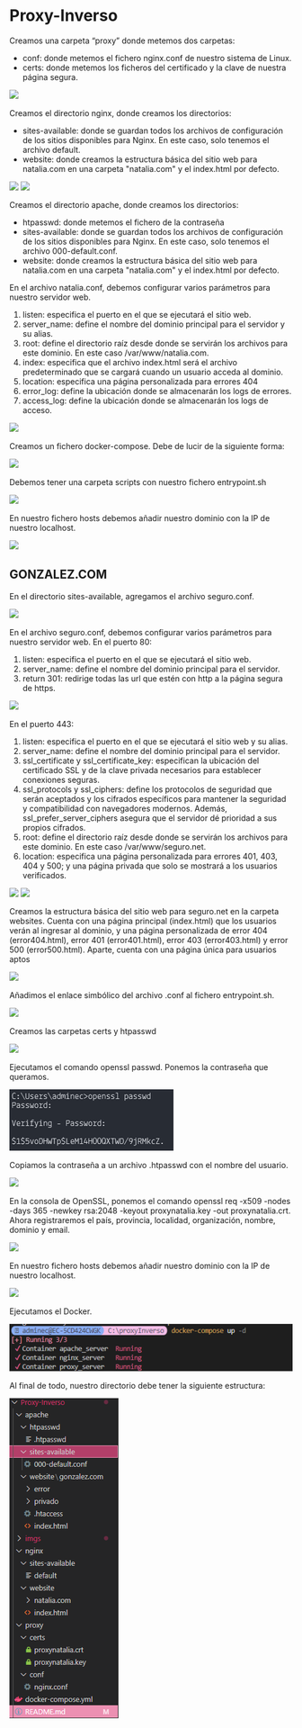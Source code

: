 # Proxy-Inverso

Creamos una carpeta “proxy” donde metemos dos carpetas:
* conf: donde metemos el fichero nginx.conf de nuestro sistema de Linux.
* certs: donde metemos los ficheros del certificado y la clave de nuestra página segura.

<img src="imgs/conf.png">
 
Creamos el directorio nginx, donde creamos los directorios:
* sites-available: donde se guardan todos los archivos de configuración de los sitios disponibles para Nginx.
 En este caso, solo tenemos el archivo default.
* website: donde creamos la estructura básica del sitio web para natalia.com en una carpeta "natalia.com" y el index.html por defecto.

<img src="imgs/sites-natalia.png">

<img src="imgs/websites-natalia.png">

Creamos el directorio apache, donde creamos los directorios:
* htpasswd: donde metemos el fichero de la contraseña
* sites-available: donde se guardan todos los archivos de configuración de los sitios disponibles para Nginx.
 En este caso, solo tenemos el archivo 000-default.conf.
* website: donde creamos la estructura básica del sitio web para natalia.com en una carpeta "natalia.com" y el index.html por defecto.

 
En el archivo natalia.conf, debemos configurar varios parámetros para nuestro servidor web.
1.	listen: especifica el puerto en el que se ejecutará el sitio web.
2.	server_name: define el nombre del dominio principal para el servidor y su alias.
3.	root: define el directorio raíz desde donde se servirán los archivos para este dominio. En este caso /var/www/natalia.com.
4.	index: especifica que el archivo index.html será el archivo predeterminado que se cargará cuando un usuario acceda al dominio.
5.	location: especifica una página personalizada para errores 404
6.	error_log: define la ubicación donde se almacenarán los logs de errores.
7.  access_log: define la ubicación donde se almacenarán los logs de acceso.

<img src="imgs/natalia-conf.png">
 
Creamos un fichero docker-compose. Debe de lucir de la siguiente forma:

<img src="imgs/dockerCompose.png">
 
Debemos tener una carpeta scripts con nuestro fichero entrypoint.sh

<img src="imgs/scripts.png">
 
En nuestro fichero hosts debemos añadir nuestro dominio con la IP de nuestro localhost.
 
<img src="imgs/hosts-natalia.png">


## GONZALEZ.COM

En el directorio sites-available, agregamos el archivo seguro.conf.

<img src="imgs/sites-seguro.png">
 
En el archivo seguro.conf, debemos configurar varios parámetros para nuestro servidor web. En el puerto 80:
1.	listen: especifica el puerto en el que se ejecutará el sitio web.
2.	server_name: define el nombre del dominio principal para el servidor.
3.	return 301: redirige todas las url que estén con http a la página segura de https.

<img src="imgs/seguro1-conf.png">

En el puerto 443:
1. listen: especifica el puerto en el que se ejecutará el sitio web y su alias.
2. server_name: define el nombre del dominio principal para el servidor.
3. ssl_certificate y ssl_certificate_key: especifican la ubicación del certificado SSL y de la clave privada necesarios para establecer conexiones seguras.
4. ssl_protocols y ssl_ciphers: define los protocolos de seguridad que serán aceptados y los cifrados específicos para mantener la seguridad y compatibilidad con navegadores modernos. Además, ssl_prefer_server_ciphers asegura que el servidor dé prioridad a sus propios cifrados.
5. root: define el directorio raíz desde donde se servirán los archivos para este dominio. En este caso /var/www/seguro.net.
6. location: especifica una página personalizada para errores 401, 403, 404 y 500; y una página privada que solo se mostrará a los usuarios verificados.

<img src="imgs/seguro2-conf.png">
<img src="imgs/seguro3-conf.png">
 
Creamos la estructura básica del sitio web para seguro.net en la carpeta websites. Cuenta con una página principal (index.html) que los usuarios verán al ingresar al dominio, y una página personalizada de error 404 (error404.html), error 401 (error401.html), error 403 (error403.html) y error 500 (error500.html). Aparte, cuenta con una página única para usuarios aptos
 
<img src="imgs/websites-seguro.png">

Añadimos el enlace simbólico del archivo .conf al fichero entrypoint.sh.

<img src="imgs/entrypoint-seguro.png">

Creamos las carpetas certs y htpasswd

<img src="imgs/seguridad.png">

Ejecutamos el comando openssl passwd. Ponemos la contraseña que queramos.

<img src="imgs/comando-htpass.png">

Copiamos la contraseña a un archivo .htpasswd con el nombre del usuario.

<img src="imgs/contraseña.png">

En la consola de OpenSSL, ponemos el comando openssl req -x509 -nodes -days 365 -newkey rsa:2048 -keyout proxynatalia.key -out proxynatalia.crt.
Ahora registraremos el país, provincia, localidad, organización, nombre, dominio y email.

<img src="imgs/comandoKey.png">
 
En nuestro fichero hosts debemos añadir nuestro dominio con la IP de nuestro localhost.
 
<img src="imgs/hosts-seguro.png">

Ejecutamos el Docker.

<img src="imgs/comando-docker.png">

Al final de todo, nuestro directorio debe tener la siguiente estructura:

<img src="imgs/carpetas.png">